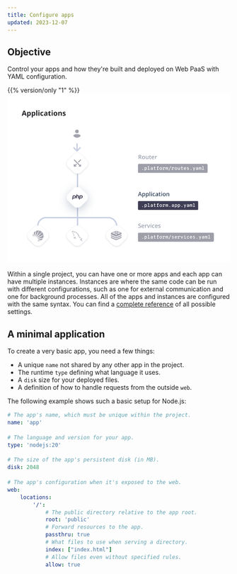 ```yaml
---
title: Configure apps
updated: 2023-12-07
---
```


## Objective  

Control your apps and how they're built and deployed on Web PaaS with YAML configuration.


{{% version/only "1" %}}
![Applications](images/applications.png "0.50")


Within a single project, you can have one or more apps and each app can have multiple instances.
Instances are where the same code can be run with different configurations,
such as one for external communication and one for background processes.
All of the apps and instances are configured with the same syntax.
You can find a [complete reference](.././.-app-reference) of all possible settings.

## A minimal application

To create a very basic app, you need a few things:


* A unique `name` not shared by any other app in the project.
* The runtime `type` defining what language it uses.
* A `disk` size for your deployed files.
* A definition of how to handle requests from the outside `web`.


The following example shows such a basic setup for Node.js:

<!-- @todo: code-links break the rendering. Removed for now, to revisit. -->


```yaml 
# The app's name, which must be unique within the project.
name: 'app'

# The language and version for your app.
type: 'nodejs:20'

# The size of the app's persistent disk (in MB).
disk: 2048

# The app's configuration when it's exposed to the web.
web:
    locations:
        '/':
            # The public directory relative to the app root.
            root: 'public'
            # Forward resources to the app.
            passthru: true
            # What files to use when serving a directory.
            index: ["index.html"]
            # Allow files even without specified rules.
            allow: true
```



